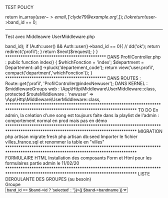 TEST POLICY

return in_array($user->email, ['clyde79@example.org',]); //ok
return !$user->band_id == 0;    

***********************************************************************************************************************************
Test avec Middleawre UserMiddleware.php
<?php
namespace App\Http\Middleware;
use Illuminate\Support\Facades\Auth;
use Closure;

class UserMiddleware
{
    public function handle($request, Closure $next)
    {
        // dd(Auth::user()->band_id);
        if (Auth::user() && Auth::user()->band_id == 0){
            // dd('ok');
            return redirect('profil');
        }         
        return $next($request);
    }    
}
**********************************************
DANS ProfilController.php :
public function index()
    {
        $whichFonction = 'index';
        $department = Departement::all()->pluck('departement_code');
        return view('user.profil', compact('department','whichFonction'));
    }
**********************************************
DANS ROUTES :
Route::get('profil', 'ProfilController@indexNewuser');

DANS KERNEL :
$middlewareGroups web :
\App\Http\Middleware\UserMiddleware::class, 
protected $routeMiddleware :
'newuser' => \App\Http\Middleware\UserMiddleware::class,
***********************************************************************************************************************************

TO DO
En admin, la création d'une song est toujours faite dans la playlist de l'admin : comportement normal en prod mais pas en démo

***********************************************************************************************************************************

MIGRATION
php artisan migrate:fresh
php artisan db:seed
Importer le fichier villes_france.sql et renommer la table en "villes"

***********************************************************************************************************************************
FORMULAIRE HTML
Installation des composants Form et Html pour les formulaires partie admin le 11/02/20

***********************************************************************************************************************************

LISTE DEROULANTE DES GROUPES (au besoin)
<div class="field">
<label class="label">Groupe</label>
    <div class="select">
        <select name="band_id">
            @foreach($band as $band)
                <option value="{{ $band->id }}" {{ $song->band_id == $band->id ? 'selected' : ''}}>{{ $band->bandname }}</option>                
            @endforeach                                          
        </select>
    </div>
</div>

